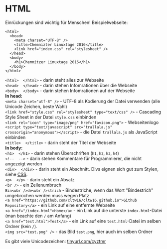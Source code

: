 HTML
====

Einrückungen sind wichtig für Menschen! Beispielwebseite:

    <html>
      <head>
        <meta charset="UTF-8" />
        <title>Chemnizter Linuxtage 2016</title>
        <link href="index.css" rel="stylesheet" />
      </head>
      <body>
        <h1>Chemnitzer Linuxtage 2016</h1>
      </body>
    </html>

`<html>  </html>` - darin steht alles zur Webseite  
`<head>  </head>` - darin stehen Infomrationen über die Webseite  
`<body>  </body>` - darin stehen Infomrationen auf der Webseite  
**In head:**  
`<meta charset="utf-8" />` - UTF-8 als Kodierung der Datei verwenden (alle Unicode Zeichen, beste Wahl)  
`<link href="style.css" rel="stylesheet" type="text/css" />` - Cascading Style Sheet in der Datei `style.css` einbinden  
`<link rel="icon" type="image/png" href="favicon.png">` - Webseitenlogo  
`<script type="text/javascript" src="trallala.js" crossorigin="anonymous"></script>` - die Datei `trallala.js` als JavaScript einbinden  
`<title>  </title>` - darin steht der Titel der Webseite  
**In body:**  
`<h1>  </h1>` - darin stehen Überschriften (`h1`, `h2`, `h3`, `h4`)  
`<!--  -->` - darin stehen Kommentare für Programmierer, die nicht angezeigt werden  
`<div>  </div>` - darin steht ein Abschnitt. Divs eignen sich gut zum Stylen, siehe [CSS](css.md).  
`<p>  </p>` - darin steht ein Absatz  
`<br />` - ein Zeilenumbruch  
`Bin<wbr />de<wbr />strich` - Bindestriche, wenn das Wort "Bindestrich" umgebrochen werden muss wegen Platz  
`<a href="https://github.com/cltw16/cltw16.github.io">Github Repository</a>` - ein Link auf eine entfernte Webseite  
`<a href="/index.html">Home</a>` - ein Link auf die unterste `index.html`-Datei (man beachte den `/` am Anfang)  
`<a href="test.html">Test</a>` - ein Link auf eine `test.html`-Datei im selben Ordner (kein `/`).  
`<img src="test.png" />` - das Bild `test.png`, hier auch im selben Ordner  

Es gibt viele Unicodezeichen: [tinyurl.com/cyztmr](http://tinyurl.com/cyztmr)
